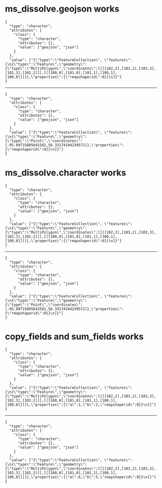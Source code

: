# ms_dissolve.geojson works

    {
      "type": "character",
      "attributes": {
        "class": {
          "type": "character",
          "attributes": {},
          "value": ["geojson", "json"]
        }
      },
      "value": ["{\"type\":\"FeatureCollection\", \"features\": [\n{\"type\":\"Feature\",\"geometry\":{\"type\":\"MultiPolygon\",\"coordinates\":[[[[102,2],[103,2],[103,3],[102,3],[102,2]]],[[[100,0],[101,0],[101,1],[100,1],[100,0]]]]},\"properties\":{\"rmapshaperid\":0}}\n]}"]
    }

---

    {
      "type": "character",
      "attributes": {
        "class": {
          "type": "character",
          "attributes": {},
          "value": ["geojson", "json"]
        }
      },
      "value": ["{\"type\":\"FeatureCollection\", \"features\": [\n{\"type\":\"Feature\",\"geometry\":{\"type\":\"Point\",\"coordinates\":[-95.89715805641582,56.33174194239571]},\"properties\":{\"rmapshaperid\":0}}\n]}"]
    }

# ms_dissolve.character works

    {
      "type": "character",
      "attributes": {
        "class": {
          "type": "character",
          "attributes": {},
          "value": ["geojson", "json"]
        }
      },
      "value": ["{\"type\":\"FeatureCollection\", \"features\": [\n{\"type\":\"Feature\",\"geometry\":{\"type\":\"MultiPolygon\",\"coordinates\":[[[[102,2],[103,2],[103,3],[102,3],[102,2]]],[[[100,0],[101,0],[101,1],[100,1],[100,0]]]]},\"properties\":{\"rmapshaperid\":0}}\n]}"]
    }

---

    {
      "type": "character",
      "attributes": {
        "class": {
          "type": "character",
          "attributes": {},
          "value": ["geojson", "json"]
        }
      },
      "value": ["{\"type\":\"FeatureCollection\", \"features\": [\n{\"type\":\"Feature\",\"geometry\":{\"type\":\"Point\",\"coordinates\":[-95.89715805641582,56.33174194239571]},\"properties\":{\"rmapshaperid\":0}}\n]}"]
    }

# copy_fields and sum_fields works

    {
      "type": "character",
      "attributes": {
        "class": {
          "type": "character",
          "attributes": {},
          "value": ["geojson", "json"]
        }
      },
      "value": ["{\"type\":\"FeatureCollection\", \"features\": [\n{\"type\":\"Feature\",\"geometry\":{\"type\":\"MultiPolygon\",\"coordinates\":[[[[102,2],[103,2],[103,3],[102,3],[102,2]]],[[[100,0],[101,0],[101,1],[100,1],[100,0]]]]},\"properties\":{\"a\":1,\"b\":2,\"rmapshaperid\":0}}\n]}"]
    }

---

    {
      "type": "character",
      "attributes": {
        "class": {
          "type": "character",
          "attributes": {},
          "value": ["geojson", "json"]
        }
      },
      "value": ["{\"type\":\"FeatureCollection\", \"features\": [\n{\"type\":\"Feature\",\"geometry\":{\"type\":\"MultiPolygon\",\"coordinates\":[[[[102,2],[103,2],[103,3],[102,3],[102,2]]],[[[100,0],[101,0],[101,1],[100,1],[100,0]]]]},\"properties\":{\"a\":6,\"b\":5,\"rmapshaperid\":0}}\n]}"]
    }

